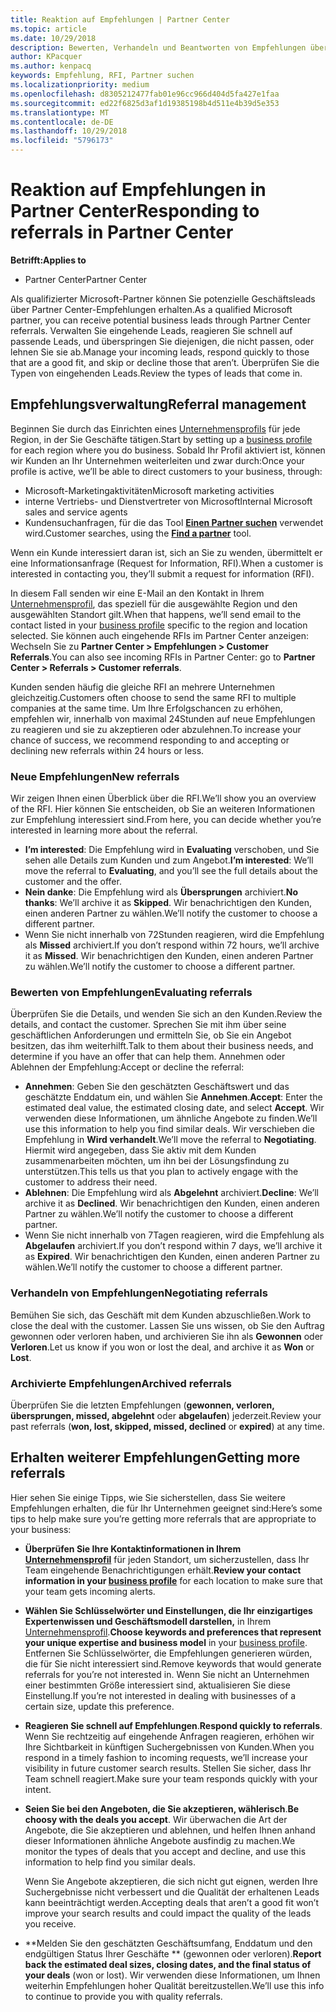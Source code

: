 ```yaml
---
title: Reaktion auf Empfehlungen | Partner Center
ms.topic: article
ms.date: 10/29/2018
description: Bewerten, Verhandeln und Beantworten von Empfehlungen über Partner Center.
author: KPacquer
ms.author: kenpacq
keywords: Empfehlung, RFI, Partner suchen
ms.localizationpriority: medium
ms.openlocfilehash: d8305212477fab01e96cc966d404d5fa427e1faa
ms.sourcegitcommit: ed22f6825d3af1d19385198b4d511e4b39d5e353
ms.translationtype: MT
ms.contentlocale: de-DE
ms.lasthandoff: 10/29/2018
ms.locfileid: "5796173"
---
```

# <a name="responding-to-referrals-in-partner-center"></a><span data-ttu-id="41ff8-104">Reaktion auf Empfehlungen in Partner Center</span><span class="sxs-lookup"><span data-stu-id="41ff8-104">Responding to referrals in Partner Center</span></span>

**<span data-ttu-id="41ff8-105">Betrifft:</span><span class="sxs-lookup"><span data-stu-id="41ff8-105">Applies to</span></span>**

-  <span data-ttu-id="41ff8-106">Partner Center</span><span class="sxs-lookup"><span data-stu-id="41ff8-106">Partner Center</span></span>

<span data-ttu-id="41ff8-107">Als qualifizierter Microsoft-Partner können Sie potenzielle Geschäftsleads über Partner Center-Empfehlungen erhalten.</span><span class="sxs-lookup"><span data-stu-id="41ff8-107">As a qualified Microsoft partner, you can receive potential business leads through Partner Center referrals.</span></span> <span data-ttu-id="41ff8-108">Verwalten Sie eingehende Leads, reagieren Sie schnell auf passende Leads, und überspringen Sie diejenigen, die nicht passen, oder lehnen Sie sie ab.</span><span class="sxs-lookup"><span data-stu-id="41ff8-108">Manage your incoming leads, respond quickly to those that are a good fit, and skip or decline those that aren’t.</span></span> <span data-ttu-id="41ff8-109">Überprüfen Sie die Typen von eingehenden Leads.</span><span class="sxs-lookup"><span data-stu-id="41ff8-109">Review the types of leads that come in.</span></span> 

## <a name="referral-management"></a><span data-ttu-id="41ff8-110">Empfehlungsverwaltung</span><span class="sxs-lookup"><span data-stu-id="41ff8-110">Referral management</span></span>

<span data-ttu-id="41ff8-111">Beginnen Sie durch das Einrichten eines [Unternehmensprofils](create-a-marketing-profile.md) für jede Region, in der Sie Geschäfte tätigen.</span><span class="sxs-lookup"><span data-stu-id="41ff8-111">Start by setting up a [business profile](create-a-marketing-profile.md) for each region where you do business.</span></span> <span data-ttu-id="41ff8-112">Sobald Ihr Profil aktiviert ist, können wir Kunden an Ihr Unternehmen weiterleiten und zwar durch:</span><span class="sxs-lookup"><span data-stu-id="41ff8-112">Once your profile is active, we’ll be able to direct customers to your business, through:</span></span>

*  <span data-ttu-id="41ff8-113">Microsoft-Marketingaktivitäten</span><span class="sxs-lookup"><span data-stu-id="41ff8-113">Microsoft marketing activities</span></span>
*  <span data-ttu-id="41ff8-114">interne Vertriebs- und Dienstvertreter von Microsoft</span><span class="sxs-lookup"><span data-stu-id="41ff8-114">Internal Microsoft sales and service agents</span></span>
*  <span data-ttu-id="41ff8-115">Kundensuchanfragen, für die das Tool **[Einen Partner suchen](https://partnercenter.microsoft.com/pcv/search)** verwendet wird.</span><span class="sxs-lookup"><span data-stu-id="41ff8-115">Customer searches, using the **[Find a partner](https://partnercenter.microsoft.com/pcv/search)** tool.</span></span>

<span data-ttu-id="41ff8-116">Wenn ein Kunde interessiert daran ist, sich an Sie zu wenden, übermittelt er eine Informationsanfrage (Request for Information, RFI).</span><span class="sxs-lookup"><span data-stu-id="41ff8-116">When a customer is interested in contacting you, they’ll submit a request for information (RFI).</span></span> 

<span data-ttu-id="41ff8-117">In diesem Fall senden wir eine E-Mail an den Kontakt in Ihrem [Unternehmensprofil](create-a-marketing-profile.md), das speziell für die ausgewählte Region und den ausgewählten Standort gilt.</span><span class="sxs-lookup"><span data-stu-id="41ff8-117">When that happens, we’ll send email to the contact listed in your [business profile](create-a-marketing-profile.md) specific to the region and location selected.</span></span> <span data-ttu-id="41ff8-118">Sie können auch eingehende RFIs im Partner Center anzeigen: Wechseln Sie zu **Partner Center > Empfehlungen > Customer Referrals**.</span><span class="sxs-lookup"><span data-stu-id="41ff8-118">You can also see incoming RFIs in Partner Center: go to **Partner Center > Referrals > Customer referrals**.</span></span>

<span data-ttu-id="41ff8-119">Kunden senden häufig die gleiche RFI an mehrere Unternehmen gleichzeitig.</span><span class="sxs-lookup"><span data-stu-id="41ff8-119">Customers often choose to send the same RFI to multiple companies at the same time.</span></span> <span data-ttu-id="41ff8-120">Um Ihre Erfolgschancen zu erhöhen, empfehlen wir, innerhalb von maximal 24Stunden auf neue Empfehlungen zu reagieren und sie zu akzeptieren oder abzulehnen.</span><span class="sxs-lookup"><span data-stu-id="41ff8-120">To increase your chance of success, we recommend responding to and accepting or declining new referrals within 24 hours or less.</span></span>

### <a name="new-referrals"></a><span data-ttu-id="41ff8-121">Neue Empfehlungen</span><span class="sxs-lookup"><span data-stu-id="41ff8-121">New referrals</span></span>

<span data-ttu-id="41ff8-122">Wir zeigen Ihnen einen Überblick über die RFI.</span><span class="sxs-lookup"><span data-stu-id="41ff8-122">We’ll show you an overview of the RFI.</span></span> <span data-ttu-id="41ff8-123">Hier können Sie entscheiden, ob Sie an weiteren Informationen zur Empfehlung interessiert sind.</span><span class="sxs-lookup"><span data-stu-id="41ff8-123">From here, you can decide whether you’re interested in learning more about the referral.</span></span> 

*  <span data-ttu-id="41ff8-124">**I’m interested**: Die Empfehlung wird in **Evaluating** verschoben, und Sie sehen alle Details zum Kunden und zum Angebot.</span><span class="sxs-lookup"><span data-stu-id="41ff8-124">**I’m interested**: We’ll move the referral to **Evaluating**, and you’ll see the full details about the customer and the offer.</span></span> 
*  <span data-ttu-id="41ff8-125">**Nein danke**: Die Empfehlung wird als **Übersprungen** archiviert.</span><span class="sxs-lookup"><span data-stu-id="41ff8-125">**No thanks**: We’ll archive it as **Skipped**.</span></span> <span data-ttu-id="41ff8-126">Wir benachrichtigen den Kunden, einen anderen Partner zu wählen.</span><span class="sxs-lookup"><span data-stu-id="41ff8-126">We’ll notify the customer to choose a different partner.</span></span>
*  <span data-ttu-id="41ff8-127">Wenn Sie nicht innerhalb von 72Stunden reagieren, wird die Empfehlung als **Missed** archiviert.</span><span class="sxs-lookup"><span data-stu-id="41ff8-127">If you don’t respond within 72 hours, we’ll archive it as **Missed**.</span></span> <span data-ttu-id="41ff8-128">Wir benachrichtigen den Kunden, einen anderen Partner zu wählen.</span><span class="sxs-lookup"><span data-stu-id="41ff8-128">We’ll notify the customer to choose a different partner.</span></span>

### <a name="evaluating-referrals"></a><span data-ttu-id="41ff8-129">Bewerten von Empfehlungen</span><span class="sxs-lookup"><span data-stu-id="41ff8-129">Evaluating referrals</span></span>

<span data-ttu-id="41ff8-130">Überprüfen Sie die Details, und wenden Sie sich an den Kunden.</span><span class="sxs-lookup"><span data-stu-id="41ff8-130">Review the details, and contact the customer.</span></span> <span data-ttu-id="41ff8-131">Sprechen Sie mit ihm über seine geschäftlichen Anforderungen und ermitteln Sie, ob Sie ein Angebot besitzen, das ihm weiterhilft.</span><span class="sxs-lookup"><span data-stu-id="41ff8-131">Talk to them about their business needs, and determine if you have an offer that can help them.</span></span> <span data-ttu-id="41ff8-132">Annehmen oder Ablehnen der Empfehlung:</span><span class="sxs-lookup"><span data-stu-id="41ff8-132">Accept or decline the referral:</span></span> 

*  <span data-ttu-id="41ff8-133">**Annehmen**: Geben Sie den geschätzten Geschäftswert und das geschätzte Enddatum ein, und wählen Sie **Annehmen**.</span><span class="sxs-lookup"><span data-stu-id="41ff8-133">**Accept**: Enter the estimated deal value, the estimated closing date, and select **Accept**.</span></span> <span data-ttu-id="41ff8-134">Wir verwenden diese Informationen, um ähnliche Angebote zu finden.</span><span class="sxs-lookup"><span data-stu-id="41ff8-134">We’ll use this information to help you find similar deals.</span></span> <span data-ttu-id="41ff8-135">Wir verschieben die Empfehlung in **Wird verhandelt**.</span><span class="sxs-lookup"><span data-stu-id="41ff8-135">We’ll move the referral to **Negotiating**.</span></span> <span data-ttu-id="41ff8-136">Hiermit wird angegeben, dass Sie aktiv mit dem Kunden zusammenarbeiten möchten, um ihn bei der Lösungsfindung zu unterstützen.</span><span class="sxs-lookup"><span data-stu-id="41ff8-136">This tells us that you plan to actively engage with the customer to address their need.</span></span>
*  <span data-ttu-id="41ff8-137">**Ablehnen**: Die Empfehlung wird als **Abgelehnt** archiviert.</span><span class="sxs-lookup"><span data-stu-id="41ff8-137">**Decline**: We’ll archive it as **Declined**.</span></span> <span data-ttu-id="41ff8-138">Wir benachrichtigen den Kunden, einen anderen Partner zu wählen.</span><span class="sxs-lookup"><span data-stu-id="41ff8-138">We’ll notify the customer to choose a different partner.</span></span>
*  <span data-ttu-id="41ff8-139">Wenn Sie nicht innerhalb von 7Tagen reagieren, wird die Empfehlung als **Abgelaufen** archiviert.</span><span class="sxs-lookup"><span data-stu-id="41ff8-139">If you don’t respond within 7 days, we’ll archive it as **Expired**.</span></span> <span data-ttu-id="41ff8-140">Wir benachrichtigen den Kunden, einen anderen Partner zu wählen.</span><span class="sxs-lookup"><span data-stu-id="41ff8-140">We’ll notify the customer to choose a different partner.</span></span>

### <a name="negotiating-referrals"></a><span data-ttu-id="41ff8-141">Verhandeln von Empfehlungen</span><span class="sxs-lookup"><span data-stu-id="41ff8-141">Negotiating referrals</span></span>

<span data-ttu-id="41ff8-142">Bemühen Sie sich, das Geschäft mit dem Kunden abzuschließen.</span><span class="sxs-lookup"><span data-stu-id="41ff8-142">Work to close the deal with the customer.</span></span> <span data-ttu-id="41ff8-143">Lassen Sie uns wissen, ob Sie den Auftrag gewonnen oder verloren haben, und archivieren Sie ihn als **Gewonnen** oder **Verloren**.</span><span class="sxs-lookup"><span data-stu-id="41ff8-143">Let us know if you won or lost the deal, and archive it as **Won** or **Lost**.</span></span> 

### <a name="archived-referrals"></a><span data-ttu-id="41ff8-144">Archivierte Empfehlungen</span><span class="sxs-lookup"><span data-stu-id="41ff8-144">Archived referrals</span></span>

<span data-ttu-id="41ff8-145">Überprüfen Sie die letzten Empfehlungen (**gewonnen, verloren, übersprungen, missed, abgelehnt** oder **abgelaufen**) jederzeit.</span><span class="sxs-lookup"><span data-stu-id="41ff8-145">Review your past referrals (**won, lost, skipped, missed, declined** or **expired**) at any time.</span></span> 

## <a name="getting-more-referrals"></a><span data-ttu-id="41ff8-146">Erhalten weiterer Empfehlungen</span><span class="sxs-lookup"><span data-stu-id="41ff8-146">Getting more referrals</span></span>

<span data-ttu-id="41ff8-147">Hier sehen Sie einige Tipps, wie Sie sicherstellen, dass Sie weitere Empfehlungen erhalten, die für Ihr Unternehmen geeignet sind:</span><span class="sxs-lookup"><span data-stu-id="41ff8-147">Here’s some tips to help make sure you’re getting more referrals that are appropriate to your business:</span></span>

*  <span data-ttu-id="41ff8-148">**Überprüfen Sie Ihre Kontaktinformationen in Ihrem [Unternehmensprofil](create-a-marketing-profile.md)** für jeden Standort, um sicherzustellen, dass Ihr Team eingehende Benachrichtigungen erhält.</span><span class="sxs-lookup"><span data-stu-id="41ff8-148">**Review your contact information in your [business profile](create-a-marketing-profile.md)** for each location to make sure that your team gets incoming alerts.</span></span>

*  <span data-ttu-id="41ff8-149">**Wählen Sie Schlüsselwörter und Einstellungen, die Ihr einzigartiges Expertenwissen und Geschäftsmodell darstellen,** in Ihrem [Unternehmensprofil](create-a-marketing-profile.md).</span><span class="sxs-lookup"><span data-stu-id="41ff8-149">**Choose keywords and preferences that represent your unique expertise and business model** in your [business profile](create-a-marketing-profile.md).</span></span> <span data-ttu-id="41ff8-150">Entfernen Sie Schlüsselwörter, die Empfehlungen generieren würden, die für Sie nicht interessiert sind.</span><span class="sxs-lookup"><span data-stu-id="41ff8-150">Remove keywords that would generate referrals for you’re not interested in.</span></span> <span data-ttu-id="41ff8-151">Wenn Sie nicht an Unternehmen einer bestimmten Größe interessiert sind, aktualisieren Sie diese Einstellung.</span><span class="sxs-lookup"><span data-stu-id="41ff8-151">If you’re not interested in dealing with businesses of a certain size, update this preference.</span></span>

*  <span data-ttu-id="41ff8-152">**Reagieren Sie schnell auf Empfehlungen**.</span><span class="sxs-lookup"><span data-stu-id="41ff8-152">**Respond quickly to referrals**.</span></span> <span data-ttu-id="41ff8-153">Wenn Sie rechtzeitig auf eingehende Anfragen reagieren, erhöhen wir Ihre Sichtbarkeit in künftigen Suchergebnissen von Kunden.</span><span class="sxs-lookup"><span data-stu-id="41ff8-153">When you respond in a timely fashion to incoming requests, we’ll increase your visibility in future customer search results.</span></span> <span data-ttu-id="41ff8-154">Stellen Sie sicher, dass Ihr Team schnell reagiert.</span><span class="sxs-lookup"><span data-stu-id="41ff8-154">Make sure your team responds quickly with your intent.</span></span>

*  <span data-ttu-id="41ff8-155">**Seien Sie bei den Angeboten, die Sie akzeptieren, wählerisch**.</span><span class="sxs-lookup"><span data-stu-id="41ff8-155">**Be choosy with the deals you accept**.</span></span> <span data-ttu-id="41ff8-156">Wir überwachen die Art der Angebote, die Sie akzeptieren und ablehnen, und helfen Ihnen anhand dieser Informationen ähnliche Angebote ausfindig zu machen.</span><span class="sxs-lookup"><span data-stu-id="41ff8-156">We monitor the types of deals that you accept and decline, and use this information to help find you similar deals.</span></span> 

   <span data-ttu-id="41ff8-157">Wenn Sie Angebote akzeptieren, die sich nicht gut eignen, werden Ihre Suchergebnisse nicht verbessert und die Qualität der erhaltenen Leads kann beeinträchtigt werden.</span><span class="sxs-lookup"><span data-stu-id="41ff8-157">Accepting deals that aren’t a good fit won’t improve your search results and could impact the quality of the leads you receive.</span></span>

*  <span data-ttu-id="41ff8-158">\*\*Melden Sie den geschätzten Geschäftsumfang, Enddatum und den endgültigen Status Ihrer Geschäfte \*\* (gewonnen oder verloren).</span><span class="sxs-lookup"><span data-stu-id="41ff8-158">**Report back the estimated deal sizes, closing dates, and the final status of your deals** (won or lost).</span></span> <span data-ttu-id="41ff8-159">Wir verwenden diese Informationen, um Ihnen weiterhin Empfehlungen hoher Qualität bereitzustellen.</span><span class="sxs-lookup"><span data-stu-id="41ff8-159">We’ll use this info to continue to provide you with quality referrals.</span></span>
